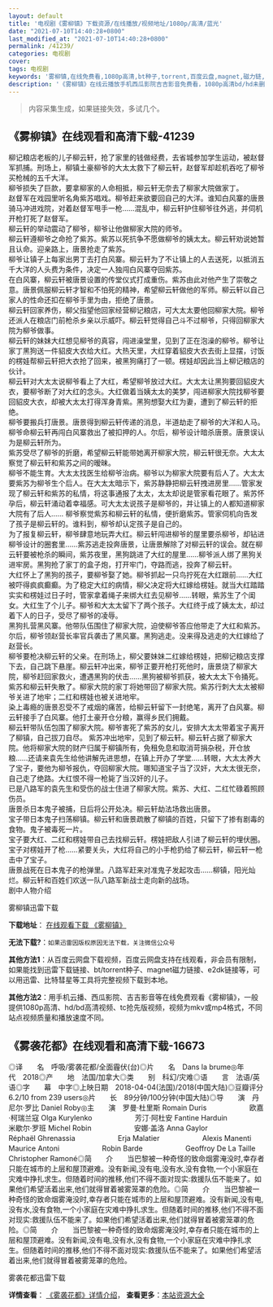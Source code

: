 ```yaml
---
layout: default
title: '电视剧《雾柳镇》下载资源/在线播放/视频地址/1080p/高清/蓝光'
date: "2021-07-10T14:40:28+0800"
last_modified_at: "2021-07-10T14:40:28+0800"
permalink: /41239/
categories: 电视剧
cover:
tags: 电视剧
keywords: '雾柳镇,在线免费看,1080p高清,bt种子,torrent,百度云盘,magnet,磁力链,迅雷下载资源'
description: '《雾柳镇》在线云播放手机西瓜影院吉吉影音免费看，1080p高清bd/hd未删减完整版和tc抢先枪版，mkv/mp4格式，附带bt/torrent种子、magnet/磁力链、百度云盘、网盘资源迅雷下载链接'
---
```


>内容采集生成，如果链接失效，多试几个。


## 《雾柳镇》在线观看和高清下载-41239

柳记粮店老板的儿子柳云轩，抢了家里的钱做经费，去省城参加学生运动，被赵督军抓捕。刑场上，柳镇土豪柳爷的大太太救下了柳云轩，赵督军却趁机吞吃了柳爷买枪械的五千大洋。<br />柳爷损失了巨款，要拿柳家的人命相抵，柳云轩无奈去了柳家大院做家丁。<br />赵督军在戏园里听名角紫苏唱戏。柳爷赶来欲要回自己的大洋。谁知白风寨的唐景骑马冲进戏院，对着赵督军甩手一枪&hellip;…混乱中，柳云轩护住柳爷往外逃，并伺机开枪打死了赵督军。<br />柳云轩的举动震动了柳爷，柳爷让他做柳家大院的师爷。<br />柳云轩遵柳爷之命抢了紫苏。紫苏以死抗争不愿做柳爷的姨太太。柳云轩劝说她暂且认命。迎亲路上，唐景抢走了紫苏。<br />柳爷让镇子上每家出男丁去打白风寨。柳云轩为了不让镇上的人去送死，以抵消五千大洋的人头费为条件，决定一人独闯白风寨夺回紫苏。<br />在白风寨，柳云轩被唐景设置的传堂仪式打成重伤。紫苏由此对他产生了崇敬之意。唐景佩服柳云轩才智和不怕死的精神，希望柳云轩做他的军师。柳云轩以自己家人的性命还扣在柳爷手里为由，拒绝了唐景。<br />柳云轩回家养伤，柳父指望他回家经营柳记粮店，可大太太要他回柳家大院。柳爷还派人在粮店门前枪杀乡亲以示威吓。柳云轩觉得自己斗不过柳爷，只得回柳家大院为柳爷做事。<br />柳云轩的妹妹大红想见柳爷的真容，闯进澡堂里，见到了正在泡澡的柳爷。柳爷让家丁黑狗送一件貂皮大衣给大红。大热天里，大红穿着貂皮大衣去街上显摆，讨饭的楞娃帮柳云轩把大衣抢了回来，被黑狗痛打了一顿。楞娃却因此当上柳记粮店的伙计。<br />柳云轩对大太太说柳爷看上了大红，希望柳爷放过大红。大太太让黑狗要回貂皮大衣，要柳爷断了对大红的念头。大红做着当姨太太的美梦，闯进柳家大院找柳爷要回貂皮大衣，却被大太太打得浑身青紫。黑狗想娶大红为妻，遭到了柳云轩的拒绝。<br />柳爷要搬兵打唐景。唐景得到柳云轩传递的消息，半道劫走了柳爷的大洋和人马。柳爷命柳云轩再闯白风寨救出了被扣押的人。尔后，柳爷设计暗杀唐景。唐景误认为是柳云轩所为。<br />紫苏受尽了柳爷的折磨，希望柳云轩能带她离开柳家大院，柳云轩很无奈。大太太察觉了柳云轩和紫苏之间的暧昧。<br />柳爷不能生育。大太太找医生给柳爷治病。柳爷以为柳家大院要有后人了。大太太要紫苏为柳爷生个后人。在大太太暗示下，紫苏静静把柳云轩拽进房里&hellip;…管家发现了柳云轩和紫苏的私情，将这事通报了太太，太太却说是管家看花眼了。紫苏怀孕后，柳云轩涌动着幸福感。可大太太说孩子是柳爷的，并让镇上的人都知道柳家大院有了后人…… 柳爷察觉紫苏和柳云轩的私情，便折磨紫苏。管家伺机向告发了孩子是柳云轩的。谁料到，柳爷却认定孩子是自己的。<br />为了报复柳云轩，柳爷肆意地玩弄大红。柳云轩闯进柳爷的屋里要杀柳爷，却钻进柳爷设计的圈套里……紫苏逃走投奔唐景，让唐景解除了对柳云轩的误会。就在柳云轩要被枪杀的瞬间，紫苏夜里，黑狗跳进了大红的屋里&hellip;…柳爷派人绑了黑狗关进牢房。黑狗抢了家丁的盒子炮，打开牢门，夺路而逃，投奔了柳云轩。<br />大红怀上了黑狗的孩子，要柳爷娶了她。柳爷抓起一只鸟拧死在大红跟前&hellip;…大红被吓得疯疯癫癫。为了稳定大红的病情，柳父决定将大红嫁给楞娃。就当大红踏踏实实和楞娃过日子时，管家拿着绳子来绑大红去见柳爷……转眼，紫苏生了个闺女。大红生了个儿子。柳爷和大太太留下了两个孩子。大红终于成了姨太太，却过着下人的日子，受尽了柳爷的凌辱。<br />黑狗扎营黑风寨。他带队伍围住了柳家大院，迫使柳爷答应他带走了大红和紫苏。尔后，柳爷领赵营长率官兵袭击了黑风寨。黑狗逃走。没来得及逃走的大红嫁给了赵营长。<br />柳爷要枪决柳云轩的父亲。在刑场上，柳父要妹妹二红嫁给楞娃，把柳记粮店支撑下去，自己跳下悬崖。柳云轩冲出来，柳爷正要开枪打死他时，唐景烧了柳家大院，柳爷赶回家救火，遭遇黑狗的伏击……黑狗被柳爷抓获，被大太太下令捅死。<br />紫苏和柳云轩失散了。柳家大院的家丁将她带回了柳家大院。紫苏行刺大太太被柳爷关进了地牢；二红和楞娃也被关进地牢。<br />染上毒瘾的唐景忍受不了戒烟的痛苦，给柳云轩留下一封绝笔，离开了白风寨。柳云轩接手了白风寨。他打土豪开仓分粮，赢得乡民们拥戴。<br />柳云轩带队伍包围了柳家大院。柳爷害死了紫苏的女儿，安排大太太带着宝子离开了柳镇，自己拔刀自尽。 紫苏冲出地牢，见到了柳云轩。柳云轩占据了柳家大院。他将柳家大院的财产归属于柳镇所有，免租免息和取消苛捐杂税，开仓放粮&hellip;…还请来袁先生给他讲解先进思想，在镇上开办了学堂……转眼，大太太养大了宝子，要他为柳爷报仇，夺回柳家大院。哪知道宝子当了汉奸，大太太很无奈，自己走了绝路。大红恨不得一枪毙了当汉奸的儿子。<br />已是八路军的袁先生和受伤的战士住进了柳家大院。紫苏、大红、二红忙碌着照顾伤员。<br />唐景杀日本鬼子被捕，日后将公开处决。柳云轩劫法场救出唐景。<br />宝子带日本鬼子扫荡柳镇。柳云轩和唐景疏散了柳镇的百姓，只留下了掺有剧毒的食物。鬼子被毒死一片。<br />宝子要大红、二红和楞娃带自己去找柳云轩。楞娃把敌人引进了柳云轩的埋伏圈。宝子对楞娃开了枪……紧要关头，大红将自己的小手枪扔给了柳云轩，柳云轩一枪击中了宝子。<br />唐景战死在日本鬼子的枪弹里。八路军赶来对准鬼子发起攻击……柳镇，阳光灿烂。柳云轩和百姓们欢送一队八路军新战士走向新的战场。<br />剧中人物介绍


雾柳镇迅雷下载

**下载地址**： [在线观看下载 《雾柳镇》](https://www.993dy.com//vod-detail-id-11073.html) 


**无法下载?**：`如果迅雷因版权原因无法下载，关注微信公众号 `

**其他方法1**：从百度云网盘下载视频，百度云网盘支持在线观看，非会员有限制，如果能找到迅雷下载链接、bt/torrent种子、magnet磁力链接、e2dk链接等，可以用迅雷、比特彗星等工具将完整视频下载到本地。

**其他方法2**：用手机云播、西瓜影院、吉吉影音等在线免费观看《雾柳镇》，一般提供1080p高清、hd/bd高清视频、tc抢先版视频，视频为mkv或mp4格式，不同站点视频质量和播放速度不同。


## 《雾袭花都》在线观看和高清下载-16673

◎译　　名　呼吸/雾袭花都/全面霾伏(台)◎片　　名　Dans la brume◎年　　代　2018◎产　　地　法国/加拿大◎类　　别　科幻/灾难◎语　　言　法语/英语◎字　　幕　中字◎上映日期　2018-04-04(法国)/2018(中国大陆)◎豆瓣评分　6.2/10 from 239 users◎片　　长　89分钟/100分钟(中国大陆)◎导　　演　丹尼尔·罗比 Daniel Roby◎主　　演　罗曼·杜里斯 Romain Duris　　　　　　欧嘉·柯瑞兰寇 Olga Kurylenko　　　　　　芳汀·阿杜安 Fantine Harduin　　　　　　米歇尔·罗班 Michel Robin　　　　　　安娜·盖洛 Anna Gaylor　　　　　　Réphaël Ghrenassia　　　　　　Erja Malatier　　　　　　Alexis Manenti　　　　　　Maurice Antoni　　　　　　Robin Barde　　　　　　Geoffroy De La Taille　　　　　　Christopher Ramoné◎简　　介　　当巴黎被一种奇怪的致命烟雾淹没时,幸存者只能在城市的上层和屋顶避难。没有新闻,没有电,没有水,没有食物,一个小家庭在灾难中挣扎求生。但随着时间的推移,他们不得不面对现实:救援队伍不能来了。如果他们希望活着出来,他们就得冒着被雾笼罩的危险。◎简　　介　　当巴黎被一种奇怪的致命烟雾淹没时,幸存者只能在城市的上层和屋顶避难。没有新闻,没有电,没有水,没有食物,一个小家庭在灾难中挣扎求生。但随着时间的推移,他们不得不面对现实:救援队伍不能来了。如果他们希望活着出来,他们就得冒着被雾笼罩的危险。◎简　　介　　当巴黎被一种奇怪的致命烟雾淹没时,幸存者只能在城市的上层和屋顶避难。没有新闻,没有电,没有水,没有食物,一个小家庭在灾难中挣扎求生。但随着时间的推移,他们不得不面对现实:救援队伍不能来了。如果他们希望活着出来,他们就得冒着被雾笼罩的危险。


雾袭花都迅雷下载

**详情查看**： [《雾袭花都》详情介绍](/movie/16673/)， **查看更多**：[本站资源大全](/movie/t/all/)

